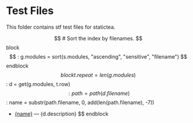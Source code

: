 # Test Files

This folder contains stf test files for statictea.

$$ # Sort the index by filenames.
$$ block
$$ : g.modules = sort(s.modules, "ascending", "sensitive", "filename")
$$ endblock
$$ block t.repeat = len(g.modules)
$$ : d = get(g.modules, t.row)
$$ : path = path(d.filename)
$$ : name = substr(path.filename, 0, add(len(path.filename), -7))
* [{name}](../testfiles/{path.filename}) &mdash; {d.description}
$$ endblock

